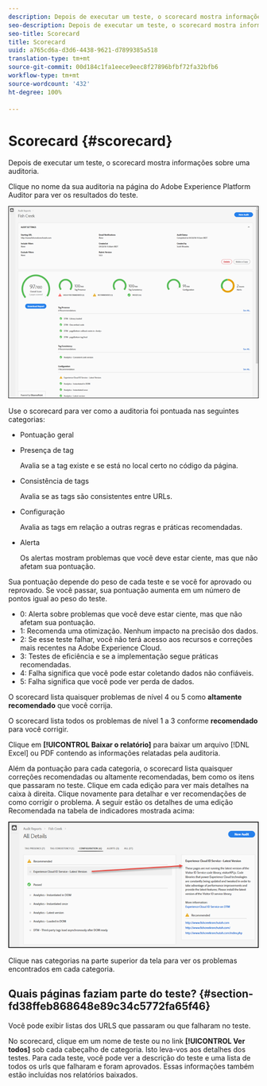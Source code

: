 ```yaml
---
description: Depois de executar um teste, o scorecard mostra informações sobre uma auditoria.
seo-description: Depois de executar um teste, o scorecard mostra informações sobre uma auditoria.
seo-title: Scorecard
title: Scorecard
uuid: a765cd6a-d3d6-4438-9621-d7899385a518
translation-type: tm+mt
source-git-commit: 00d184c1fa1eece9eec8f27896bfbf72fa32bfb6
workflow-type: tm+mt
source-wordcount: '432'
ht-degree: 100%

---
```



# Scorecard {#scorecard}

Depois de executar um teste, o scorecard mostra informações sobre uma auditoria.

Clique no nome da sua auditoria na página do Adobe Experience Platform Auditor para ver os resultados do teste.

![](assets/report.png)

Use o scorecard para ver como a auditoria foi pontuada nas seguintes categorias:

* Pontuação geral
* Presença de tag

   Avalia se a tag existe e se está no local certo no código da página.
* Consistência de tags

   Avalia se as tags são consistentes entre URLs.
* Configuração

   Avalia as tags em relação a outras regras e práticas recomendadas.
* Alerta

   Os alertas mostram problemas que você deve estar ciente, mas que não afetam sua pontuação.

Sua pontuação depende do peso de cada teste e se você for aprovado ou reprovado. Se você passar, sua pontuação aumenta em um número de pontos igual ao peso do teste.

* 0: Alerta sobre problemas que você deve estar ciente, mas que não afetam sua pontuação.
* 1: Recomenda uma otimização. Nenhum impacto na precisão dos dados.
* 2: Se esse teste falhar, você não terá acesso aos recursos e correções mais recentes na Adobe Experience Cloud.
* 3: Testes de eficiência e se a implementação segue práticas recomendadas.
* 4: Falha significa que você pode estar coletando dados não confiáveis.
* 5: Falha significa que você pode ver perda de dados.

O scorecard lista quaisquer problemas de nível 4 ou 5 como **altamente recomendado** que você corrija.

O scorecard lista todos os problemas de nível 1 a 3 conforme **recomendado** para você corrigir.

Clique em **[!UICONTROL Baixar o relatório]** para baixar um arquivo [!DNL Excel] ou PDF contendo as informações relatadas pela auditoria.

Além da pontuação para cada categoria, o scorecard lista quaisquer correções recomendadas ou altamente recomendadas, bem como os itens que passaram no teste. Clique em cada edição para ver mais detalhes na caixa à direita. Clique novamente para detalhar e ver recomendações de como corrigir o problema. A seguir estão os detalhes de uma edição Recomendada na tabela de indicadores mostrada acima:

![](assets/report-issue-details.png)

Clique nas categorias na parte superior da tela para ver os problemas encontrados em cada categoria.

## Quais páginas faziam parte do teste? {#section-fd38ffeb868648e89c34c5772fa65f46}

Você pode exibir listas dos URLS que passaram ou que falharam no teste.

No scorecard, clique em um nome de teste ou no link **[!UICONTROL Ver todos]** sob cada cabeçalho de categoria. Isto leva-vos aos detalhes dos testes. Para cada teste, você pode ver a descrição do teste e uma lista de todos os urls que falharam e foram aprovados. Essas informações também estão incluídas nos relatórios baixados.
